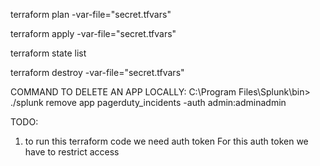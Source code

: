 terraform plan -var-file="secret.tfvars"

terraform apply -var-file="secret.tfvars"

terraform state list

<!-- terraform destroy -target=splunk_authorization_roles.dummy_terraform -->

terraform destroy -var-file="secret.tfvars"

COMMAND TO DELETE AN APP LOCALLY:
C:\Program Files\Splunk\bin> ./splunk remove app pagerduty_incidents -auth admin:adminadmin


TODO:
1) to run this terraform code we need auth token
For this auth token we have to restrict access